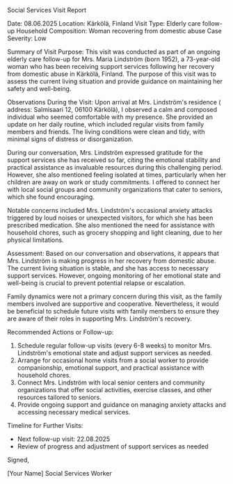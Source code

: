 Social Services Visit Report

Date: 08.06.2025
Location: Kärkölä, Finland
Visit Type: Elderly care follow-up
Household Composition: Woman recovering from domestic abuse
Case Severity: Low

Summary of Visit Purpose:
This visit was conducted as part of an ongoing elderly care follow-up for Mrs. Maria Lindström (born 1952), a 73-year-old woman who has been receiving support services following her recovery from domestic abuse in Kärkölä, Finland. The purpose of this visit was to assess the current living situation and provide guidance on maintaining her safety and well-being.

Observations During the Visit:
Upon arrival at Mrs. Lindström's residence ( address: Salmisaari 12, 06100 Kärkölä), I observed a calm and composed individual who seemed comfortable with my presence. She provided an update on her daily routine, which included regular visits from family members and friends. The living conditions were clean and tidy, with minimal signs of distress or disorganization.

During our conversation, Mrs. Lindström expressed gratitude for the support services she has received so far, citing the emotional stability and practical assistance as invaluable resources during this challenging period. However, she also mentioned feeling isolated at times, particularly when her children are away on work or study commitments. I offered to connect her with local social groups and community organizations that cater to seniors, which she found encouraging.

Notable concerns included Mrs. Lindström's occasional anxiety attacks triggered by loud noises or unexpected visitors, for which she has been prescribed medication. She also mentioned the need for assistance with household chores, such as grocery shopping and light cleaning, due to her physical limitations.

Assessment:
Based on our conversation and observations, it appears that Mrs. Lindström is making progress in her recovery from domestic abuse. The current living situation is stable, and she has access to necessary support services. However, ongoing monitoring of her emotional state and well-being is crucial to prevent potential relapse or escalation.

Family dynamics were not a primary concern during this visit, as the family members involved are supportive and cooperative. Nevertheless, it would be beneficial to schedule future visits with family members to ensure they are aware of their roles in supporting Mrs. Lindström's recovery.

Recommended Actions or Follow-up:
1. Schedule regular follow-up visits (every 6-8 weeks) to monitor Mrs. Lindström's emotional state and adjust support services as needed.
2. Arrange for occasional home visits from a social worker to provide companionship, emotional support, and practical assistance with household chores.
3. Connect Mrs. Lindström with local senior centers and community organizations that offer social activities, exercise classes, and other resources tailored to seniors.
4. Provide ongoing support and guidance on managing anxiety attacks and accessing necessary medical services.

Timeline for Further Visits:
- Next follow-up visit: 22.08.2025
- Review of progress and adjustment of support services as needed

Signed,

[Your Name]
Social Services Worker